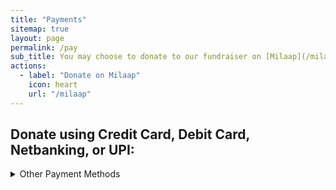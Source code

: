 ```yaml
---
title: "Payments"
sitemap: true
layout: page
permalink: /pay
sub_title: You may choose to donate to our fundraiser on [Milaap](/milaap) or donate to us directly via Razorpay.
actions:
  - label: "Donate on Milaap"
    icon: heart
    url: "/milaap"
---
```

## Donate using Credit Card, Debit Card, Netbanking, or UPI:
<section id="categories" markdown="1">
<form><script src="https://checkout.razorpay.com/v1/payment-button.js" data-payment_button_id="pl_HEyu1QVEYSZSab" async> </script> </form>
</section>  


<p>
<details><summary>Other Payment Methods</summary><br/>

<h3 id="upi-details-">UPI details:</h3>
<p>You may donate directly to any of the following UPI accounts by copying the UPI ID and pasting it in your UPI app. You may click the links to view the QR code for the respective UPI vendors. This might be useful if you&#39;re reading this on a computer, and want to pay through your phone.<br><br><a href="/assets/qr/gpay.png"><strong>Google Pay</strong></a> - <a>neilreon@oksbi</a><br><a href="/assets/qr/paytm.png"><strong>PayTM</strong></a> - <a>6361915247@paytm</a><br><a href="/assets/qr/phonepe.png"><strong>PhonePe</strong></a> - <a>6361915247@axl</a>  </p>
<p>If you want to pay directly to my bank account (in case you are an international donor), you may send the funds to this account:</p>
<h3 id="bank-account-details-">Bank Account details:</h3>
<p><strong>Bank name</strong>: State Bank of India<br><strong>Account number</strong>: 20423143417<br><strong>Account holder&#39;s name</strong>: Neil Reon Mathias<br><strong>IFSC code</strong>: SBIN0001617<br><strong>Branch</strong>: R E C Tiruchirapalli<br><strong>MICR Code</strong>: 620002009<br><strong>SWIFT Code</strong>: SBININBB467</p>

</details></p>
